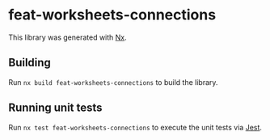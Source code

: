 # feat-worksheets-connections

This library was generated with [Nx](https://nx.dev).

## Building

Run `nx build feat-worksheets-connections` to build the library.

## Running unit tests

Run `nx test feat-worksheets-connections` to execute the unit tests via [Jest](https://jestjs.io).
